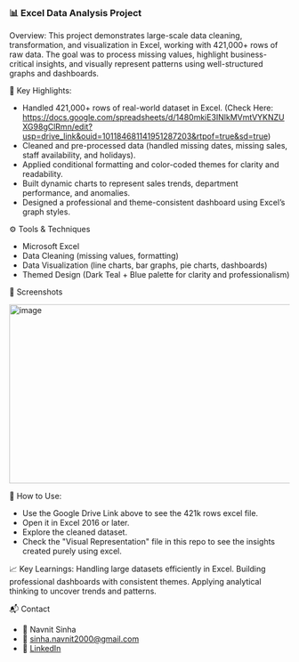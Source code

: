 ### 📊 Excel Data Analysis Project

Overview:
This project demonstrates large-scale data cleaning, transformation, and visualization in Excel, working with 421,000+ rows of raw data.
The goal was to process missing values, highlight business-critical insights, and visually represent patterns using well-structured graphs and dashboards.

🔑 Key Highlights:
- Handled 421,000+ rows of real-world dataset in Excel. (Check Here: https://docs.google.com/spreadsheets/d/1480mkiE3INlkMVmtVYKNZUXG98gClRmn/edit?usp=drive_link&ouid=101184681141951287203&rtpof=true&sd=true)
- Cleaned and pre-processed data (handled missing dates, missing sales, staff availability, and holidays).
- Applied conditional formatting and color-coded themes for clarity and readability.
- Built dynamic charts to represent sales trends, department performance, and anomalies.
- Designed a professional and theme-consistent dashboard using Excel’s graph styles.

⚙️ Tools & Techniques
- Microsoft Excel
- Data Cleaning (missing values, formatting)
- Data Visualization (line charts, bar graphs, pie charts, dashboards)
- Themed Design (Dark Teal + Blue palette for clarity and professionalism)

📸 Screenshots


<img width="943" height="322" alt="image" src="https://github.com/user-attachments/assets/feef5cc0-5882-41fb-af54-92b220298f08" />


🚀 How to Use:
- Use the Google Drive Link above to see the 421k rows excel file.
- Open it in Excel 2016 or later.
- Explore the cleaned dataset.
- Check the "Visual Representation" file in this repo to see the insights created purely using excel. 

📈 Key Learnings:
Handling large datasets efficiently in Excel.
Building professional dashboards with consistent themes.
Applying analytical thinking to uncover trends and patterns.

📬 Contact

- 👤 Navnit Sinha
- 📧 sinha.navnit2000@gmail.com
- 💼 [LinkedIn](https://www.linkedin.com/in/navnitsinha-da/)
